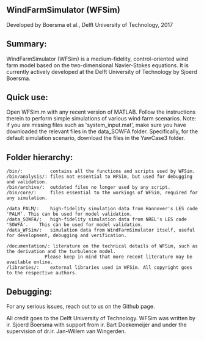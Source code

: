 
 ##   WindFarmSimulator (WFSim)
Developed by Boersma et al., Delft University of Technology, 2017
            


## Summary:
WindFarmSimulator (WFSim) is a medium-fidelity, control-oriented wind farm model based on the two-dimensional Navier-Stokes equations. It is currently actively developed at the Delft University of Technology by Sjoerd Boersma.

## Quick use:
Open WFSim.m with any recent version of MATLAB. Follow the instructions therein to perform simple simulations of various wind farm scenarios. Note: if you are missing files such as 'system_input.mat', make sure you have downloaded the relevant files in the data_SOWFA folder. Specifically, for the default simulation scenario, download the files in the YawCase3 folder.
	
## Folder hierarchy:

	/bin/:          contains all the functions and scripts used by WFSim.
	/bin/analysis/: files not essential to WFSim, but used for debugging and validation.
	/bin/archive/:  outdated files no longer used by any script.
	/bin/core/:     files essential to the workings of WFSim, required for any simulation.
	
	/data_PALM/:    high-fidelity simulation data from Hannover's LES code 'PALM'. This can be used for model validation.
	/data_SOWFA/:   high-fidelity simulation data from NREL's LES code 'SOWFA'.    This can be used for model validation.
	/data_WFSim/:   simulation data from WindFarmSimulator itself, useful for development, debugging and verification.
    
	/documentation/: literature on the technical details of WFSim, such as the derivation and the turbulence model.
		          Please keep in mind that more recent literature may be available online.
	/libraries/:    external libraries used in WFSim. All copyright goes to the respective authors.
	
## Debugging:
For any serious issues, reach out to us on the Github page. 

All credit goes to the Delft University of Technology. WFSim was written by ir. Sjoerd Boersma with support from ir. Bart Doekemeijer and under the supervision of dr.ir. Jan-Willem van Wingerden.             
